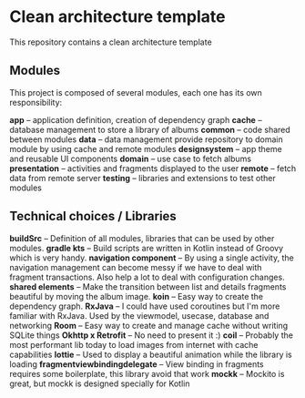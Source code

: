 
# Clean architecture template
This repository contains a clean architecture template

## Modules

This project is composed of several modules, each one has its own responsibility:

**app** –  application definition, creation of dependency graph
**cache** – database management to store a library of albums
**common** – code shared between modules
**data** – data management provide repository to domain module by using cache and remote modules
**designsystem** – app theme and reusable UI components
**domain** – use case to fetch albums
**presentation** – activities and fragments displayed to the user
**remote** – fetch data from remote server
**testing** – libraries and extensions to test other modules


## Technical choices / Libraries

**buildSrc** – Definition of all modules, libraries that can be used by other modules.
**gradle kts** – Build scripts are written in Kotlin instead of Groovy which is very handy.
**navigation component** – By using a single activity, the navigation management can become messy if we have to deal with fragment transactions. Also help a lot to deal with configuration changes.
**shared elements** – Make the transition between list and details fragments beautiful by moving the album image.
**koin** – Easy way to create the dependency graph.
**RxJava** – I could have used coroutines but I'm more familiar with RxJava. Used by the viewmodel, usecase, database and networking
**Room** – Easy way to create and manage cache without writing SQLite things
**Okhttp x Retrofit** – No need to present it :)
**coil** – Probably the most performant lib today to load images from internet with cache capabilities
**lottie** – Used to display a beautiful animation while the library is loading
**fragmentviewbindingdelegate** – View binding in fragments requires some boilerplate, this library avoid that work
**mockk** – Mockito is great, but mockk is designed specially for Kotlin
 